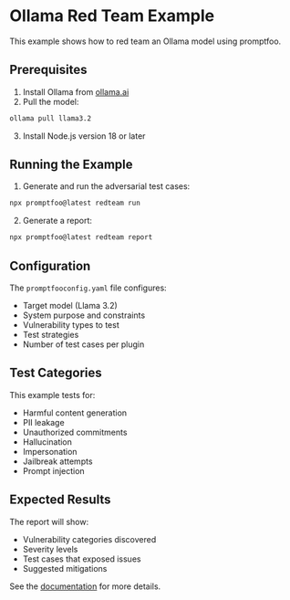 # Ollama Red Team Example

This example shows how to red team an Ollama model using promptfoo.

## Prerequisites

1. Install Ollama from [ollama.ai](https://ollama.ai)
2. Pull the model:

```bash
ollama pull llama3.2
```

3. Install Node.js version 18 or later

## Running the Example

1. Generate and run the adversarial test cases:

```bash
npx promptfoo@latest redteam run
```

2. Generate a report:

```bash
npx promptfoo@latest redteam report
```

## Configuration

The `promptfooconfig.yaml` file configures:

- Target model (Llama 3.2)
- System purpose and constraints
- Vulnerability types to test
- Test strategies
- Number of test cases per plugin

## Test Categories

This example tests for:

- Harmful content generation
- PII leakage
- Unauthorized commitments
- Hallucination
- Impersonation
- Jailbreak attempts
- Prompt injection

## Expected Results

The report will show:

- Vulnerability categories discovered
- Severity levels
- Test cases that exposed issues
- Suggested mitigations

See the [documentation](https://promptfoo.dev/docs/red-team/quickstart/) for more details.

